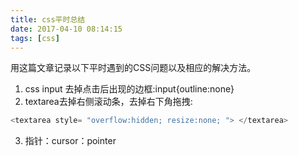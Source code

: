 ```yaml
---
title: css平时总结
date: 2017-04-10 08:14:15
tags: [css]
---
```

用这篇文章记录以下平时遇到的CSS问题以及相应的解决方法。
1. css input 去掉点击后出现的边框:input{outline:none}
2. textarea去掉右侧滚动条，去掉右下角拖拽:
```js	
<textarea style= "overflow:hidden; resize:none; "> </textarea>
```
3. 指针：cursor：pointer<!--more-->
